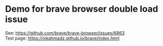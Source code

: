 # Demo for brave browser double load issue
See: https://github.com/brave/brave-browser/issues/6863  
Test page: https://nikahmadz.github.io/brave/index.html

